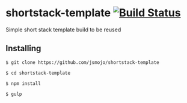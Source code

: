 # shortstack-template [![Build Status](https://travis-ci.org/jsmojo/shortstack-template.svg?branch=master)](https://travis-ci.org/jsmojo/shortstack-template)

Simple short stack template build to be reused

## Installing

```
$ git clone https://github.com/jsmojo/shortstack-template
```

```
$ cd shortstack-template
```

```
$ npm install 
```


```
$ gulp
```
